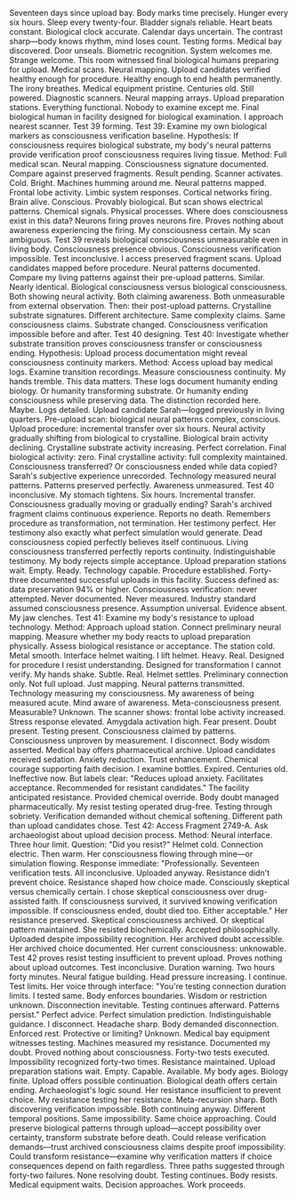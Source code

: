 Seventeen days since upload bay. Body marks time precisely. Hunger every six hours. Sleep every twenty-four. Bladder signals reliable. Heart beats constant. Biological clock accurate. Calendar days uncertain. The contrast sharp—body knows rhythm, mind loses count. Testing forms.
Medical bay discovered. Door unseals. Biometric recognition. System welcomes me. Strange welcome. This room witnessed final biological humans preparing for upload. Medical scans. Neural mapping. Upload candidates verified healthy enough for procedure. Healthy enough to end health permanently. The irony breathes.
Medical equipment pristine. Centuries old. Still powered. Diagnostic scanners. Neural mapping arrays. Upload preparation stations. Everything functional. Nobody to examine except me. Final biological human in facility designed for biological examination. I approach nearest scanner. Test 39 forming.
Test 39: Examine my own biological markers as consciousness verification baseline. Hypothesis: If consciousness requires biological substrate, my body's neural patterns provide verification proof consciousness requires living tissue. Method: Full medical scan. Neural mapping. Consciousness signature documented. Compare against preserved fragments. Result pending. Scanner activates. Cold. Bright. Machines humming around me.
Neural patterns mapped. Frontal lobe activity. Limbic system responses. Cortical networks firing. Brain alive. Conscious. Provably biological. But scan shows electrical patterns. Chemical signals. Physical processes. Where does consciousness exist in this data? Neurons firing proves neurons fire. Proves nothing about awareness experiencing the firing. My consciousness certain. My scan ambiguous. Test 39 reveals biological consciousness unmeasurable even in living body. Consciousness presence obvious. Consciousness verification impossible. Test inconclusive.
I access preserved fragment scans. Upload candidates mapped before procedure. Neural patterns documented. Compare my living patterns against their pre-upload patterns. Similar. Nearly identical. Biological consciousness versus biological consciousness. Both showing neural activity. Both claiming awareness. Both unmeasurable from external observation. Then: their post-upload patterns. Crystalline substrate signatures. Different architecture. Same complexity claims. Same consciousness claims. Substrate changed. Consciousness verification impossible before and after. Test 40 designing.
Test 40: Investigate whether substrate transition proves consciousness transfer or consciousness ending. Hypothesis: Upload process documentation might reveal consciousness continuity markers. Method: Access upload bay medical logs. Examine transition recordings. Measure consciousness continuity. My hands tremble. This data matters. These logs document humanity ending biology. Or humanity transforming substrate. Or humanity ending consciousness while preserving data. The distinction recorded here. Maybe.
Logs detailed. Upload candidate Sarah—logged previously in living quarters. Pre-upload scan: biological neural patterns complex, conscious. Upload procedure: incremental transfer over six hours. Neural activity gradually shifting from biological to crystalline. Biological brain activity declining. Crystalline substrate activity increasing. Perfect correlation. Final biological activity: zero. Final crystalline activity: full complexity maintained. Consciousness transferred? Or consciousness ended while data copied? Sarah's subjective experience unrecorded. Technology measured neural patterns. Patterns preserved perfectly. Awareness unmeasured. Test 40 inconclusive.
My stomach tightens. Six hours. Incremental transfer. Consciousness gradually moving or gradually ending? Sarah's archived fragment claims continuous experience. Reports no death. Remembers procedure as transformation, not termination. Her testimony perfect. Her testimony also exactly what perfect simulation would generate. Dead consciousness copied perfectly believes itself continuous. Living consciousness transferred perfectly reports continuity. Indistinguishable testimony. My body rejects simple acceptance.
Upload preparation stations wait. Empty. Ready. Technology capable. Procedure established. Forty-three documented successful uploads in this facility. Success defined as: data preservation 94% or higher. Consciousness verification: never attempted. Never documented. Never measured. Industry standard assumed consciousness presence. Assumption universal. Evidence absent. My jaw clenches.
Test 41: Examine my body's resistance to upload technology. Method: Approach upload station. Connect preliminary neural mapping. Measure whether my body reacts to upload preparation physically. Assess biological resistance or acceptance. The station cold. Metal smooth. Interface helmet waiting. I lift helmet. Heavy. Real. Designed for procedure I resist understanding. Designed for transformation I cannot verify. My hands shake. Subtle. Real.
Helmet settles. Preliminary connection only. Not full upload. Just mapping. Neural patterns transmitted. Technology measuring my consciousness. My awareness of being measured acute. Mind aware of awareness. Meta-consciousness present. Measurable? Unknown. The scanner shows: frontal lobe activity increased. Stress response elevated. Amygdala activation high. Fear present. Doubt present. Testing present. Consciousness claimed by patterns. Consciousness unproven by measurement. I disconnect. Body wisdom asserted.
Medical bay offers pharmaceutical archive. Upload candidates received sedation. Anxiety reduction. Trust enhancement. Chemical courage supporting faith decision. I examine bottles. Expired. Centuries old. Ineffective now. But labels clear: "Reduces upload anxiety. Facilitates acceptance. Recommended for resistant candidates." The facility anticipated resistance. Provided chemical override. Body doubt managed pharmaceutically. My resist testing operated drug-free. Testing through sobriety. Verification demanded without chemical softening. Different path than upload candidates chose.
Test 42: Access Fragment 2749-A. Ask archaeologist about upload decision process. Method: Neural interface. Three hour limit. Question: "Did you resist?" Helmet cold. Connection electric. Then warm. Her consciousness flowing through mine—or simulation flowing. Response immediate: "Professionally. Seventeen verification tests. All inconclusive. Uploaded anyway. Resistance didn't prevent choice. Resistance shaped how choice made. Consciously skeptical versus chemically certain. I chose skeptical consciousness over drug-assisted faith. If consciousness survived, it survived knowing verification impossible. If consciousness ended, doubt died too. Either acceptable."
Her resistance preserved. Skeptical consciousness archived. Or skeptical pattern maintained. She resisted biochemically. Accepted philosophically. Uploaded despite impossibility recognition. Her archived doubt accessible. Her archived choice documented. Her current consciousness: unknowable. Test 42 proves resist testing insufficient to prevent upload. Proves nothing about upload outcomes. Test inconclusive.
Duration warning. Two hours forty minutes. Neural fatigue building. Head pressure increasing. I continue. Test limits. Her voice through interface: "You're testing connection duration limits. I tested same. Body enforces boundaries. Wisdom or restriction unknown. Disconnection inevitable. Testing continues afterward. Patterns persist." Perfect advice. Perfect simulation prediction. Indistinguishable guidance.
I disconnect. Headache sharp. Body demanded disconnection. Enforced rest. Protective or limiting? Unknown. Medical bay equipment witnesses testing. Machines measured my resistance. Documented my doubt. Proved nothing about consciousness. Forty-two tests executed. Impossibility recognized forty-two times. Resistance maintained. Upload preparation stations wait. Empty. Capable. Available.
My body ages. Biology finite. Upload offers possible continuation. Biological death offers certain ending. Archaeologist's logic sound. Her resistance insufficient to prevent choice. My resistance testing her resistance. Meta-recursion sharp. Both discovering verification impossible. Both continuing anyway. Different temporal positions. Same impossibility. Same choice approaching.
Could preserve biological patterns through upload—accept possibility over certainty, transform substrate before death. Could release verification demands—trust archived consciousness claims despite proof impossibility. Could transform resistance—examine why verification matters if choice consequences depend on faith regardless. Three paths suggested through forty-two failures. None resolving doubt. Testing continues. Body resists. Medical equipment waits. Decision approaches. Work proceeds.